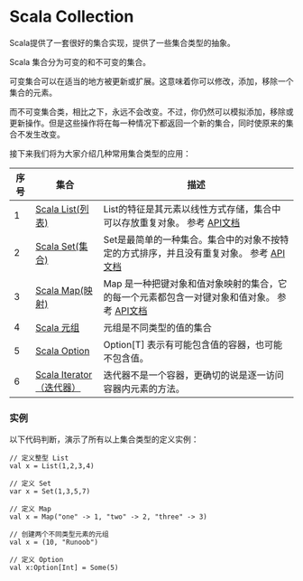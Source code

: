 # Scala Collection

Scala提供了一套很好的集合实现，提供了一些集合类型的抽象。

Scala 集合分为可变的和不可变的集合。

可变集合可以在适当的地方被更新或扩展。这意味着你可以修改，添加，移除一个集合的元素。

而不可变集合类，相比之下，永远不会改变。不过，你仍然可以模拟添加，移除或更新操作。但是这些操作将在每一种情况下都返回一个新的集合，同时使原来的集合不发生改变。

接下来我们将为大家介绍几种常用集合类型的应用：

| 序号 | 集合 | 描述 |
| --- | --- | --- |
| 1 | [Scala List(列表)](/scala/scala-lists.html) | List的特征是其元素以线性方式存储，集合中可以存放重复对象。 参考 [API文档](http://www.scala-lang.org/api/current/scala/collection/immutable/List.html) |
| 2 | [Scala Set(集合)](/scala/scala-sets.html) | Set是最简单的一种集合。集合中的对象不按特定的方式排序，并且没有重复对象。 参考 [API文档](http://www.scala-lang.org/api/current/scala/collection/immutable/Set.html) |
| 3 | [Scala Map(映射)](/scala/scala-maps.html) | Map 是一种把键对象和值对象映射的集合，它的每一个元素都包含一对键对象和值对象。 参考 [API文档](http://www.scala-lang.org/api/current/scala/collection/immutable/Map.html) |
| 4 | [Scala 元组](/scala/scala-tuples.html) | 元组是不同类型的值的集合 |
| 5 | [Scala Option](/scala/scala-options.html) | Option\[T\] 表示有可能包含值的容器，也可能不包含值。 |
| 6 | [Scala Iterator（迭代器）](/scala/scala-iterators.html) | 迭代器不是一个容器，更确切的说是逐一访问容器内元素的方法。 |

### 实例

以下代码判断，演示了所有以上集合类型的定义实例：

```
// 定义整型 List
val x = List(1,2,3,4)

// 定义 Set
var x = Set(1,3,5,7)

// 定义 Map
val x = Map("one" -> 1, "two" -> 2, "three" -> 3)

// 创建两个不同类型元素的元组
val x = (10, "Runoob")

// 定义 Option
val x:Option[Int] = Some(5)

```
